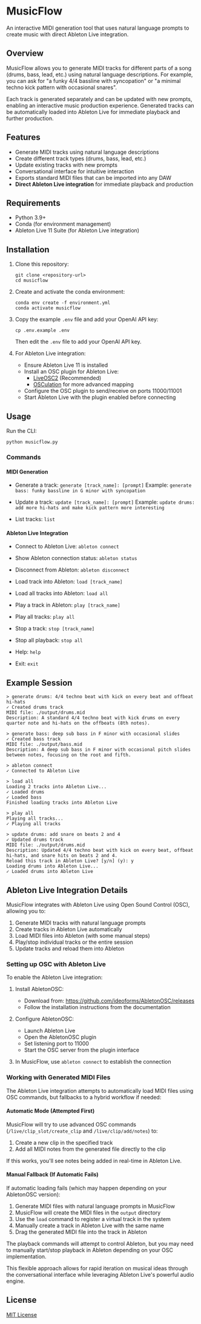 # MusicFlow

An interactive MIDI generation tool that uses natural language prompts to create music with direct Ableton Live integration.

## Overview

MusicFlow allows you to generate MIDI tracks for different parts of a song (drums, bass, lead, etc.) using natural language descriptions. For example, you can ask for "a funky 4/4 bassline with syncopation" or "a minimal techno kick pattern with occasional snares".

Each track is generated separately and can be updated with new prompts, enabling an interactive music production experience. Generated tracks can be automatically loaded into Ableton Live for immediate playback and further production.

## Features

- Generate MIDI tracks using natural language descriptions
- Create different track types (drums, bass, lead, etc.)
- Update existing tracks with new prompts
- Conversational interface for intuitive interaction
- Exports standard MIDI files that can be imported into any DAW
- **Direct Ableton Live integration** for immediate playback and production

## Requirements

- Python 3.9+
- Conda (for environment management)
- Ableton Live 11 Suite (for Ableton Live integration)

## Installation

1. Clone this repository:
   ```
   git clone <repository-url>
   cd musicflow
   ```

2. Create and activate the conda environment:
   ```
   conda env create -f environment.yml
   conda activate musicflow
   ```

3. Copy the example `.env` file and add your OpenAI API key:
   ```
   cp .env.example .env
   ```
   Then edit the `.env` file to add your OpenAI API key.

4. For Ableton Live integration:
   - Ensure Ableton Live 11 is installed
   - Install an OSC plugin for Ableton Live:
     - [LiveOSC2](https://github.com/stujay/LiveOSC2) (Recommended)
     - [OSCulation](https://osculator.net/) for more advanced mapping
   - Configure the OSC plugin to send/receive on ports 11000/11001
   - Start Ableton Live with the plugin enabled before connecting

## Usage

Run the CLI:

```
python musicflow.py
```

### Commands

#### MIDI Generation

- Generate a track: `generate [track_name]: [prompt]`
  Example: `generate bass: funky bassline in G minor with syncopation`

- Update a track: `update [track_name]: [prompt]`
  Example: `update drums: add more hi-hats and make kick pattern more interesting`

- List tracks: `list`

#### Ableton Live Integration

- Connect to Ableton Live: `ableton connect`
- Show Ableton connection status: `ableton status`
- Disconnect from Ableton: `ableton disconnect`

- Load track into Ableton: `load [track_name]`
- Load all tracks into Ableton: `load all`

- Play a track in Ableton: `play [track_name]`
- Play all tracks: `play all`
- Stop a track: `stop [track_name]`
- Stop all playback: `stop all`

- Help: `help`
- Exit: `exit`

## Example Session

```
> generate drums: 4/4 techno beat with kick on every beat and offbeat hi-hats
✓ Created drums track
MIDI file: ./output/drums.mid
Description: A standard 4/4 techno beat with kick drums on every quarter note and hi-hats on the offbeats (8th notes).

> generate bass: deep sub bass in F minor with occasional slides
✓ Created bass track
MIDI file: ./output/bass.mid
Description: A deep sub bass in F minor with occasional pitch slides between notes, focusing on the root and fifth.

> ableton connect
✓ Connected to Ableton Live

> load all
Loading 2 tracks into Ableton Live...
✓ Loaded drums
✓ Loaded bass
Finished loading tracks into Ableton Live

> play all
Playing all tracks...
✓ Playing all tracks

> update drums: add snare on beats 2 and 4
✓ Updated drums track
MIDI file: ./output/drums.mid
Description: Updated 4/4 techno beat with kick on every beat, offbeat hi-hats, and snare hits on beats 2 and 4.
Reload this track in Ableton Live? [y/n] (y): y
Loading drums into Ableton Live...
✓ Loaded drums into Ableton Live
```

## Ableton Live Integration Details

MusicFlow integrates with Ableton Live using Open Sound Control (OSC), allowing you to:

1. Generate MIDI tracks with natural language prompts
2. Create tracks in Ableton Live automatically
3. Load MIDI files into Ableton (with some manual steps)
4. Play/stop individual tracks or the entire session
5. Update tracks and reload them into Ableton

### Setting up OSC with Ableton Live

To enable the Ableton Live integration:

1. Install AbletonOSC:
   - Download from: https://github.com/ideoforms/AbletonOSC/releases
   - Follow the installation instructions from the documentation

2. Configure AbletonOSC:
   - Launch Ableton Live
   - Open the AbletonOSC plugin
   - Set listening port to 11000
   - Start the OSC server from the plugin interface

3. In MusicFlow, use `ableton connect` to establish the connection

### Working with Generated MIDI Files

The Ableton Live integration attempts to automatically load MIDI files using OSC commands, but fallbacks to a hybrid workflow if needed:

#### Automatic Mode (Attempted First)
MusicFlow will try to use advanced OSC commands (`/live/clip_slot/create_clip` and `/live/clip/add/notes`) to:

1. Create a new clip in the specified track
2. Add all MIDI notes from the generated file directly to the clip

If this works, you'll see notes being added in real-time in Ableton Live.

#### Manual Fallback (If Automatic Fails)

If automatic loading fails (which may happen depending on your AbletonOSC version):

1. Generate MIDI files with natural language prompts in MusicFlow
2. MusicFlow will create the MIDI files in the `output` directory
3. Use the `load` command to register a virtual track in the system
4. Manually create a track in Ableton Live with the same name
5. Drag the generated MIDI file into the track in Ableton

The playback commands will attempt to control Ableton, but you may need to manually start/stop playback in Ableton depending on your OSC implementation.

This flexible approach allows for rapid iteration on musical ideas through the conversational interface while leveraging Ableton Live's powerful audio engine.

## License

[MIT License](LICENSE)